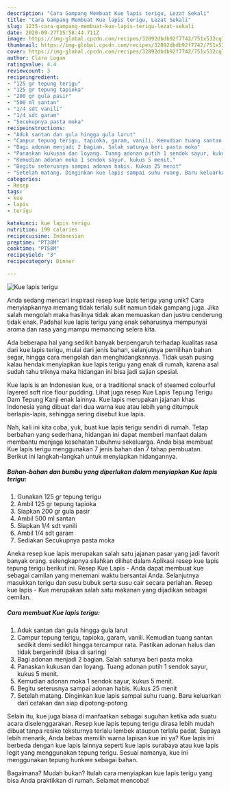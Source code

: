 ```yaml
---
description: "Cara Gampang Membuat Kue lapis terigu, Lezat Sekali"
title: "Cara Gampang Membuat Kue lapis terigu, Lezat Sekali"
slug: 1235-cara-gampang-membuat-kue-lapis-terigu-lezat-sekali
date: 2020-09-27T15:58:44.711Z
image: https://img-global.cpcdn.com/recipes/32892dbdb92f7742/751x532cq70/kue-lapis-terigu-foto-resep-utama.jpg
thumbnail: https://img-global.cpcdn.com/recipes/32892dbdb92f7742/751x532cq70/kue-lapis-terigu-foto-resep-utama.jpg
cover: https://img-global.cpcdn.com/recipes/32892dbdb92f7742/751x532cq70/kue-lapis-terigu-foto-resep-utama.jpg
author: Clara Logan
ratingvalue: 4.4
reviewcount: 3
recipeingredient:
- "125 gr tepung terigu"
- "125 gr tepung tapioka"
- "200 gr gula pasir"
- "500 ml santan"
- "1/4 sdt vanili"
- "1/4 sdt garam"
- "Secukupnya pasta moka"
recipeinstructions:
- "Aduk santan dan gula hingga gula larut"
- "Campur tepung terigu, tapioka, garam, vanili. Kemudian tuang santan sedikit demi sedikit hingga tercampur rata. Pastikan adonan halus dan tidak bergerindil (bisa di saring)"
- "Bagi adonan menjadi 2 bagian. Salah satunya beri pasta moka"
- "Panaskan kukusan dan loyang. Tuang adonan putih 1 sendok sayur, kukus 5 menit."
- "Kemudian adonan moka 1 sendok sayur, kukus 5 menit."
- "Begitu seterusnya sampai adonan habis. Kukus 25 menit"
- "Setelah matang. Dinginkan kue lapis sampai suhu ruang. Baru keluarkan dari cetakan dan siap dipotong-potong"
categories:
- Resep
tags:
- kue
- lapis
- terigu

katakunci: kue lapis terigu 
nutrition: 199 calories
recipecuisine: Indonesian
preptime: "PT38M"
cooktime: "PT58M"
recipeyield: "3"
recipecategory: Dinner

---
```



![Kue lapis terigu](https://img-global.cpcdn.com/recipes/32892dbdb92f7742/751x532cq70/kue-lapis-terigu-foto-resep-utama.jpg)

Anda sedang mencari inspirasi resep kue lapis terigu yang unik? Cara menyiapkannya memang tidak terlalu sulit namun tidak gampang juga. Jika salah mengolah maka hasilnya tidak akan memuaskan dan justru cenderung tidak enak. Padahal kue lapis terigu yang enak seharusnya mempunyai aroma dan rasa yang mampu memancing selera kita.

Ada beberapa hal yang sedikit banyak berpengaruh terhadap kualitas rasa dari kue lapis terigu, mulai dari jenis bahan, selanjutnya pemilihan bahan segar, hingga cara mengolah dan menghidangkannya. Tidak usah pusing kalau hendak menyiapkan kue lapis terigu yang enak di rumah, karena asal sudah tahu triknya maka hidangan ini bisa jadi sajian spesial.

Kue lapis is an Indonesian kue, or a traditional snack of steamed colourful layered soft rice flour pudding. Lihat juga resep Kue Lapis Tepung Terigu Dam Tepung Kanji enak lainnya. Kue lapis merupakan jajanan khas Indonesia yang dibuat dari dua warna kue atau lebih yang ditumpuk berlapis-lapis, sehingga sering disebut kue lapis.


Nah, kali ini kita coba, yuk, buat kue lapis terigu sendiri di rumah. Tetap berbahan yang sederhana, hidangan ini dapat memberi manfaat dalam membantu menjaga kesehatan tubuhmu sekeluarga. Anda bisa membuat Kue lapis terigu menggunakan 7 jenis bahan dan 7 tahap pembuatan. Berikut ini langkah-langkah untuk menyiapkan hidangannya.

<!--inarticleads1-->

##### Bahan-bahan dan bumbu yang diperlukan dalam menyiapkan Kue lapis terigu:

1. Gunakan 125 gr tepung terigu
1. Ambil 125 gr tepung tapioka
1. Siapkan 200 gr gula pasir
1. Ambil 500 ml santan
1. Siapkan 1/4 sdt vanili
1. Ambil 1/4 sdt garam
1. Sediakan Secukupnya pasta moka


Aneka resep kue lapis merupakan salah satu jajanan pasar yang jadi favorit banyak orang. selengkapnya silahkan dilihat dalam Aplikasi resep kue lapis tepung terigu berikut ini. Resep Kue Lapis - Anda dapat membuat kue sebagai camilan yang menemani waktu bersantai Anda. Selanjutnya masukkan terigu dan susu bubuk serta susu cair secara perlahan. Resep kue lapis - Kue merupakan salah satu makanan yang dijadikan sebagai cemilan. 

<!--inarticleads2-->

##### Cara membuat Kue lapis terigu:

1. Aduk santan dan gula hingga gula larut
1. Campur tepung terigu, tapioka, garam, vanili. Kemudian tuang santan sedikit demi sedikit hingga tercampur rata. Pastikan adonan halus dan tidak bergerindil (bisa di saring)
1. Bagi adonan menjadi 2 bagian. Salah satunya beri pasta moka
1. Panaskan kukusan dan loyang. Tuang adonan putih 1 sendok sayur, kukus 5 menit.
1. Kemudian adonan moka 1 sendok sayur, kukus 5 menit.
1. Begitu seterusnya sampai adonan habis. Kukus 25 menit
1. Setelah matang. Dinginkan kue lapis sampai suhu ruang. Baru keluarkan dari cetakan dan siap dipotong-potong


Selain itu, kue juga biasa di manfaatkan sebagai suguhan ketika ada suatu acara diselenggarakan. Resep kue lapis tepung terigu dirasa lebih mudah dibuat tanpa resiko teksturnya terlalu lembek ataupun terlalu padat. Supaya lebih menarik, Anda bebas memilih warna lapisan kue ini ya? Kue lapis ini berbeda dengan kue lapis lainnya seperti kue lapis surabaya atau kue lapis legit yang menggunakan tepung terigu. Sesuai namanya, kue ini menggunakan tepung hunkwe sebagai bahan. 

Bagaimana? Mudah bukan? Itulah cara menyiapkan kue lapis terigu yang bisa Anda praktikkan di rumah. Selamat mencoba!
